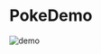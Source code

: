 # PokeDemo
![demo](https://github.com/cameronwhite4121/PokeDemo/assets/143460157/dd1a94ec-5e3f-4dbb-8994-577576100d84)
